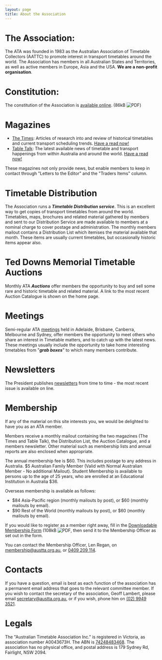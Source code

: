 ```yaml
---
layout: page
title: About the Association
---
```

# The Association:
The ATA was founded in 1983 as the Australian Association of Timetable Collectors (AATTC) to promote interest in transport timetables around the world. The Association has members in all Australian States and Territories, as well as active members in Europe, Asia and the USA.
**We are a non-profit organisation**.

# Constitution:
The constitution of the Association is [available online](Modelrules.pdf). (86kB ![PDF](https://efb778d9cbba3f4c5d31-2a2416132ea09b6c13760470ead1b56d.ssl.cf1.rackcdn.com/pdficon.svg))

# Magazines
* [<span class="TimesLogo">The Times</span>](times.html): Articles of research into and review of historical timetables and current transport scheduling trends. [Have a read now!](times.html)
* [<span class="TableTalkLogo">Table Talk</span>](ttalk.html): The latest available news of timetable and transport happenings from within Australia and around the world. [Have a read now!](ttalk.html)

These magazines not only provide news, but enable members to keep in contact through "Letters to the Editor" and the "Traders Items" column.

# Timetable Distribution
The Association runs a **_Timetable Distribution service_**. This is an excellent way to get copies of transport timetables from around the world. Timetables, maps, brochures and related material gathered by members and sent to our Distribution Service are made available to members at a nominal charge to cover postage and administration. The monthly members mailout contains a Distribution List which itemises the material available that month. These items are usually current timetables, but occasionally historic items appear also.

# Ted Downs Memorial Timetable Auctions
Monthly ATA **_Auctions_** offer members the opportunity to buy and sell some rare and historic timetable and related material. A link to the most recent Auction Catalogue is shown on the home page.

# Meetings
Semi-regular ATA [meetings](meetings.html) held in Adelaide, Brisbane, Canberra, Melbourne and
Sydney, offer members the opportunity to meet others who share an interest in
Timetable matters, and to catch up with the latest news. These meetings usually
include the opportunity to take home interesting timetables from "**_grab boxes_**" to which many members contribute.

# Newsletters
The President publishes [newsletters](membnews.html) from time to time - the most recent issue is available on line.

# Membership
If any of the material on this site interests you, we would be delighted to have you as an ATA member.

Members receive a monthly mailout containing the two magazines (The Times and Table Talk), the Distribution List,  the Auction Catalogue, and a members newsletter.  Other material such as membership lists and annual reports are also enclosed when appropriate.

The annual membership fee is $60. This includes postage to any address in Australia.
$5 Australian Family Member (Valid with Normal Australian Member - No additional Mailout). Student Membership is available to persons up to the age of 25 years, who are enrolled at an Educational Institution in Australia $36.

Overseas membership is available as follows:

* $84 Asia-Pacific region (monthly mailouts by post), or $60 (monthly mailouts by email).
* $90 Rest of the World (monthly mailouts by post), or $60 (monthly mailouts by email).

If you would like to register as a member right away, fill in the [Downloadable Membership Form](Membershipform.pdf) (108kB  ![PDF](https://efb778d9cbba3f4c5d31-2a2416132ea09b6c13760470ead1b56d.ssl.cf1.rackcdn.com/pdficon.svg), then send it to the Membership Officer as set out in the form.

You can contact the Membership Officer, Len Regan, on [membership@austta.org.au](mailto:membership@austta.org.au), or [0409 209 114](tel:+61409209114).

# Contacts
If you have a question, email is best as each function of the association has a
permanent email address that goes to the relevant committee member.
If you wish to contact the secretary of the association, Geoff Lambert,
please email [secretary@austta.org.au](mailto:secretary@austta.org.au),
or if you wish, phone him on [(02) 9949 3521](tel:+61299493521).

# Legals
The "Australian Timetable Association Inc." is registered in Victoria, as association number A0043673H.
The ABN is [74248483468](https://abr.business.gov.au/ABN/View?abn=74248483468).
The association has no physical office, and postal address is 179 Sydney Rd, Fairlight, NSW 2094.
